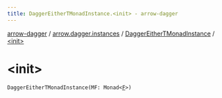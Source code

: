 ```yaml
---
title: DaggerEitherTMonadInstance.<init> - arrow-dagger
---
```


[arrow-dagger](../../index.html) / [arrow.dagger.instances](../index.html) / [DaggerEitherTMonadInstance](index.html) / [&lt;init&gt;](./-init-.html)

# &lt;init&gt;

`DaggerEitherTMonadInstance(MF: Monad<`[`F`](index.html#F)`>)`